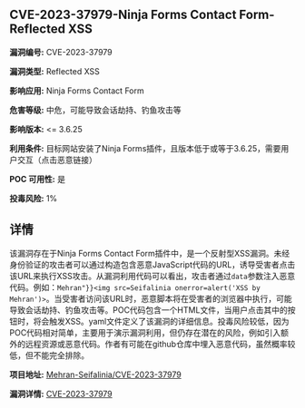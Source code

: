 ## CVE-2023-37979-Ninja Forms Contact Form-Reflected XSS

**漏洞编号:** CVE-2023-37979

**漏洞类型:** Reflected XSS

**影响应用:** Ninja Forms Contact Form

**危害等级:** 中危，可能导致会话劫持、钓鱼攻击等

**影响版本:** <= 3.6.25

**利用条件:** 目标网站安装了Ninja Forms插件，且版本低于或等于3.6.25，需要用户交互（点击恶意链接）

**POC 可用性:** 是

**投毒风险:** 1%

## 详情

该漏洞存在于Ninja Forms Contact Form插件中，是一个反射型XSS漏洞。未经身份验证的攻击者可以通过构造包含恶意JavaScript代码的URL，诱导受害者点击该URL来执行XSS攻击。从漏洞利用代码可以看出，攻击者通过`data`参数注入恶意代码。例如：`Mehran"}}<img src=Seifalinia onerror=alert('XSS by Mehran')>`。当受害者访问该URL时，恶意脚本将在受害者的浏览器中执行，可能导致会话劫持、钓鱼攻击等。POC代码包含一个HTML文件，当用户点击其中的按钮时，将会触发XSS。yaml文件定义了该漏洞的详细信息。投毒风险较低，因为POC代码相对简单，主要用于演示漏洞利用，但仍存在潜在的风险，例如引入额外的远程资源或恶意代码。作者有可能在github仓库中埋入恶意代码，虽然概率较低，但不能完全排除。

**项目地址:** [Mehran-Seifalinia/CVE-2023-37979](https://github.com/Mehran-Seifalinia/CVE-2023-37979)

**漏洞详情:** [CVE-2023-37979](https://nvd.nist.gov/vuln/detail/CVE-2023-37979)